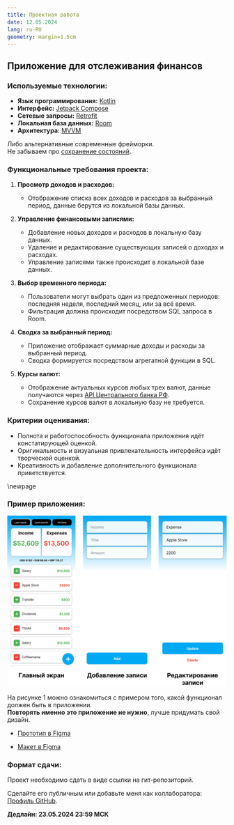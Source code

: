 ```yaml
---
title: Проектная работа
date: 12.05.2024
lang: ru-RU
geometry: margin=1.5cm
---
```

<!-- pandoc files/sources/Проект/ТЗ.md -o 0X\ -\ Проект/Техническое\ Задание.pdf --pdf-engine=xelatex -V mainfont=Times -V colorlinks=true -V linkcolor=blue -V urlcolor=cyan -V toccolor=gray -->

## Приложение для отслеживания финансов

### Используемые технологии:

- **Язык программирования:** [Kotlin](https://kotlinlang.org/docs/home.html)
- **Интерфейс:** [Jetpack Compose](https://developer.android.com/develop/ui/compose/documentation)
- **Сетевые запросы:** [Retrofit](https://github.com/adamxrvn/hse-lyceum-android-course/blob/main/02%20-%20Retrofit/Retrofit%20-%2002.pdf)
- **Локальная база данных:** [Room](https://github.com/adamxrvn/hse-lyceum-android-course/blob/main/05%20-%20Room/05%20-%20Room.pdf)
- **Архитектура:** [MVVM](https://github.com/adamxrvn/hse-lyceum-android-course/blob/main/03%20-%20MVVM/MVVM%20-%2003-2.pdf)

Либо альтернативные современные фрейморки.  
Не забываем про [сохранение состояний](https://github.com/adamxrvn/hse-lyceum-android-course/blob/main/01%20-%20Сохранение%20состояния/01-Save-UI-state.pdf).

### Функциональные требования проекта:

1. **Просмотр доходов и расходов:**
   - Отображение списка всех доходов и расходов за выбранный период, данные берутся из локальной базы данных.

2. **Управление финансовыми записями:**
   - Добавление новых доходов и расходов в локальную базу данных.
   - Удаление и редактирование существующих записей о доходах и расходах.
   - Управление записями также происходит в локальной базе данных.

3. **Выбор временного периода:**
   - Пользователи могут выбрать один из предложенных периодов: последняя неделя, последний месяц, или за всё время.
   - Фильтрация должна происходит посредством SQL запроса в Room.

4. **Сводка за выбранный период:**
   - Приложение отображает суммарные доходы и расходы за выбранный период.
   - Сводка формируется посредством агрегатной функции в SQL.

5. **Курсы валют:**
   - Отображение актуальных курсов любых трех валют, данные получаются через [API Центрального банка РФ](https://www.cbr-xml-daily.ru/daily_json.js).
   - Сохранение курсов валют в локальную базу не требуется.

### Критерии оценивания:

- Полнота и работоспособность функционала приложения идёт констатирующей оценкой.
- Оригинальность и визуальная привлекательность интерфейса идёт творческой оценкой.
- Креативность и добавление дополнительного функционала приветствуется.

\newpage

### Пример приложения:

![Пример приложения](files/images/Проект/example.png)

На рисунке 1 можно ознакомиться с примером того, какой функционал должен быть в приложении.  
**Повторять именно это приложение не нужно**, лучше придумать свой дизайн. 

- [Прототип в Figma](https://www.figma.com/proto/GufGFfuEFaYKSNNSzIyvBI/%D0%9F%D1%80%D0%BE%D0%B5%D0%BA%D1%82-%D0%9B%D0%B8%D1%86%D0%B5%D0%B9?page-id=0%3A1&type=design&node-id=1-127&viewport=105%2C-694%2C0.91&t=Foi1ztWDIg1DYrRE-1&scaling=min-zoom&mode=design)

- [Макет в Figma](https://www.figma.com/file/GufGFfuEFaYKSNNSzIyvBI/%D0%9F%D1%80%D0%BE%D0%B5%D0%BA%D1%82-%D0%9B%D0%B8%D1%86%D0%B5%D0%B9?type=design&node-id=0%3A1&mode=design&t=6Tv3YDX5rsnTAplc-1)

### Формат сдачи:

Проект необходимо сдать в виде ссылки на гит-репозиторий. 

Сделайте его публичным или добавьте меня как коллаборатора: [Профиль GitHub](http://github.com/adamxrvn).


**Дедлайн: 23.05.2024 23:59 МСК**